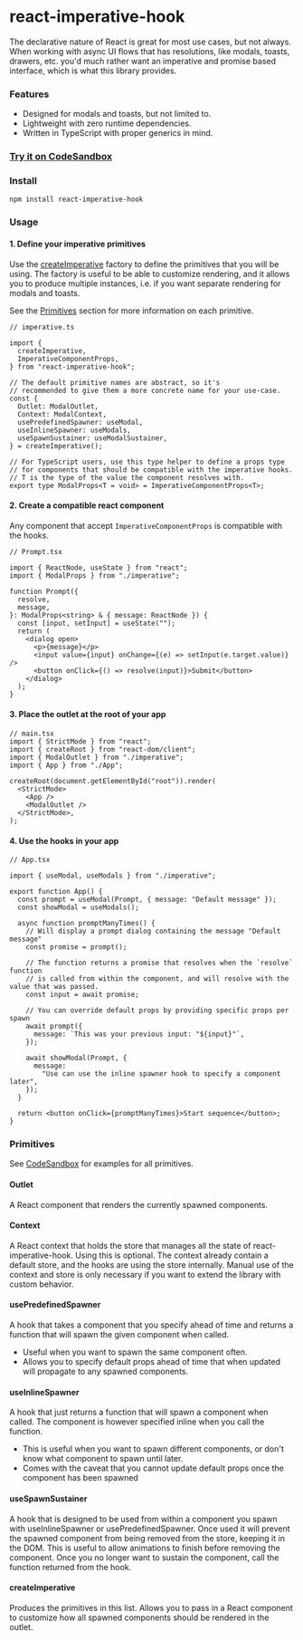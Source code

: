 # react-imperative-hook

The declarative nature of React is great for most use cases, but not always.
When working with async UI flows that has resolutions, like modals, toasts, drawers, etc.
you'd much rather want an imperative and promise based interface, which is what this library provides.

### Features

- Designed for modals and toasts, but not limited to.
- Lightweight with zero runtime dependencies.
- Written in TypeScript with proper generics in mind.

### [Try it on CodeSandbox](https://codesandbox.io/p/sandbox/react-imperative-hook-example-4kkvp2)

### Install

    npm install react-imperative-hook

### Usage

#### 1. Define your imperative primitives

Use the [createImperative](#createimperative) factory to define the primitives that you will be using.
The factory is useful to be able to customize rendering, and it allows you to produce multiple instances,
i.e. if you want separate rendering for modals and toasts.

See the [Primitives](#primitives) section for more information on each primitive.

```tsx
// imperative.ts

import {
  createImperative,
  ImperativeComponentProps,
} from "react-imperative-hook";

// The default primitive names are abstract, so it's
// recommended to give them a more concrete name for your use-case.
const {
  Outlet: ModalOutlet,
  Context: ModalContext,
  usePredefinedSpawner: useModal,
  useInlineSpawner: useModals,
  useSpawnSustainer: useModalSustainer,
} = createImperative();

// For TypeScript users, use this type helper to define a props type
// for components that should be compatible with the imperative hooks.
// T is the type of the value the component resolves with.
export type ModalProps<T = void> = ImperativeComponentProps<T>;
```

#### 2. Create a compatible react component

Any component that accept `ImperativeComponentProps` is compatible with the hooks.

```tsx
// Prompt.tsx

import { ReactNode, useState } from "react";
import { ModalProps } from "./imperative";

function Prompt({
  resolve,
  message,
}: ModalProps<string> & { message: ReactNode }) {
  const [input, setInput] = useState("");
  return (
    <dialog open>
      <p>{message}</p>
      <input value={input} onChange={(e) => setInput(e.target.value)} />
      <button onClick={() => resolve(input)}>Submit</button>
    </dialog>
  );
}
```

#### 3. Place the outlet at the root of your app

```tsx
// main.tsx
import { StrictMode } from "react";
import { createRoot } from "react-dom/client";
import { ModalOutlet } from "./imperative";
import { App } from "./App";

createRoot(document.getElementById("root")).render(
  <StrictMode>
    <App />
    <ModalOutlet />
  </StrictMode>,
);
```

#### 4. Use the hooks in your app

```tsx
// App.tsx

import { useModal, useModals } from "./imperative";

export function App() {
  const prompt = useModal(Prompt, { message: "Default message" });
  const showModal = useModals();

  async function promptManyTimes() {
    // Will display a prompt dialog containing the message "Default message"
    const promise = prompt();

    // The function returns a promise that resolves when the `resolve` function
    // is called from within the component, and will resolve with the value that was passed.
    const input = await promise;

    // You can override default props by providing specific props per spawn
    await prompt({
      message: `This was your previous input: "${input}"`,
    });

    await showModal(Prompt, {
      message:
        "Use can use the inline spawner hook to specify a component later",
    });
  }

  return <button onClick={promptManyTimes}>Start sequence</button>;
}
```

### Primitives

See [CodeSandbox](#try-it-on-codesandbox) for examples for all primitives.

#### Outlet

A React component that renders the currently spawned components.

#### Context

A React context that holds the store that manages all the state of react-imperative-hook.
Using this is optional. The context already contain a default store, and the hooks are
using the store internally. Manual use of the context and store is only necessary
if you want to extend the library with custom behavior.

#### usePredefinedSpawner

A hook that takes a component that you specify ahead of time and returns a function that will spawn the given component when called.

- Useful when you want to spawn the same component often.
- Allows you to specify default props ahead of time that when updated will propagate to any spawned components.

#### useInlineSpawner

A hook that just returns a function that will spawn a component when called.
The component is however specified inline when you call the function.

- This is useful when you want to spawn different components, or don't know what component to spawn until later.
- Comes with the caveat that you cannot update default props once the component has been spawned

#### useSpawnSustainer

A hook that is designed to be used from within a component you spawn with useInlineSpawner or usePredefinedSpawner.
Once used it will prevent the spawned component from being removed from the store, keeping it in the DOM.
This is useful to allow animations to finish before removing the component.
Once you no longer want to sustain the component, call the function returned from the hook.

#### createImperative

Produces the primitives in this list. Allows you to pass in a React component
to customize how all spawned components should be rendered in the outlet.
